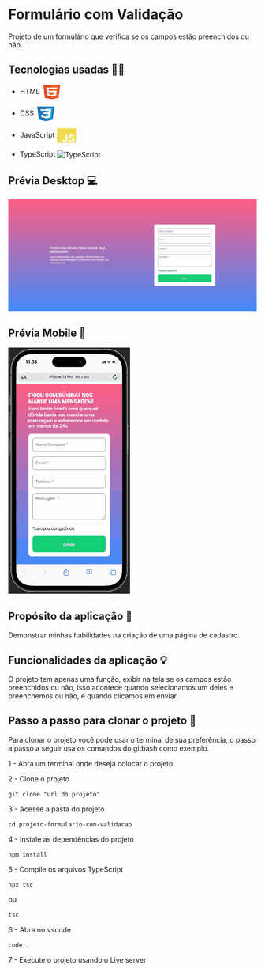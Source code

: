 # Formulário com Validação

Projeto de um formulário que verifica se os campos estão preenchidos ou não.

## Tecnologias usadas 👨‍💻

- HTML <img align="center" alt="HTML" height="30" width="40" src="https://raw.githubusercontent.com/devicons/devicon/master/icons/html5/html5-original.svg">

- CSS <img align="center" alt="CSS" height="30" width="40" src="https://raw.githubusercontent.com/devicons/devicon/master/icons/css3/css3-original.svg">

- JavaScript <img align="center" alt="JavaScript" height="30" width="40" src="https://raw.githubusercontent.com/devicons/devicon/master/icons/javascript/javascript-plain.svg">

- TypeScript <img align="center" alt="TypeScript" height="30" width="40" src="https://cdn.worldvectorlogo.com/logos/typescript.svg">

## Prévia Desktop 💻

<img src="./src/images/previa-desktop.gif" alt="Prévia em gif no desktop">

## Prévia Mobile 📱

<img src="./src/images/previa-mobile.gif" alt="Prévia em gif no mobile">

## Propósito da aplicação 🤔

Demonstrar minhas habilidades na criação de uma página de cadastro.

## Funcionalidades da aplicação 💡

O projeto tem apenas uma função, exibir na tela se os campos estão preenchidos ou não, isso acontece quando selecionamos um deles e preenchemos ou não, e quando clicamos em enviar.

## Passo a passo para clonar o projeto 📝

Para clonar o projeto você pode usar o terminal de sua preferência, o passo a passo a seguir usa os comandos do gitbash como exemplo.

1 - Abra um terminal onde deseja colocar o projeto

2 - Clone o projeto
```
git clone "url do projeto"
```
3 - Acesse a pasta do projeto
```
cd projeto-formulario-com-validacao
```
4 - Instale as dependências do projeto
```
npm install
```
5 - Compile os arquivos TypeScript
```
npx tsc
``` 
ou
```
tsc
```
6 - Abra no vscode
```
code .
```
7 - Execute o projeto usando o Live server
